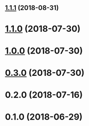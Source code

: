 <a name="1.1.1"></a>
## [1.1.1](https://github.com/LCGroupIT/angular-enum-listor/compare/v0.3.0...v1.1.1) (2018-08-31)



<a name="1.1.0"></a>
# [1.1.0](https://github.com/LCGroupIT/angular-enum-listor/compare/v0.3.0...v1.1.0) (2018-07-30)



<a name="1.0.0"></a>
# [1.0.0](https://github.com/LCGroupIT/angular-enum-listor/compare/v0.3.0...v1.0.0) (2018-07-30)



<a name="0.3.0"></a>
# [0.3.0](https://github.com/LCGroupIT/angular-enum-listor/compare/v0.2.0...v0.3.0) (2018-07-30)



<a name="0.2.0"></a>
# 0.2.0 (2018-07-16)



<a name="0.1.0"></a>
# 0.1.0 (2018-06-29)



